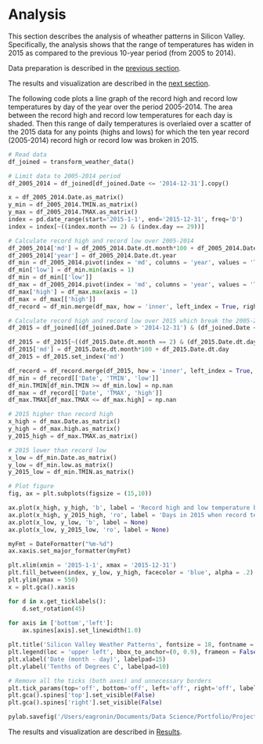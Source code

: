 # Analysis

This section describes the analysis of wheather patterns in Silicon Valley.  Specifically, the analysis shows that the range of temperatures has widen in 2015 as compared to the previous 10-year period (from 2005 to 2014).

Data preparation is described in the [previous section](https://eagronin.github.io/sv-weather-prepare).

The results and visualization are described in the [next section](https://eagronin.github.io/sv-weather-report/).

The following code plots a line graph of the record high and record low temperatures by day of the year over the period 2005-2014. The area between the record high and record low temperatures for each day is shaded.  Then this range of daily temperatures is overlaied over a scatter of the 2015 data for any points (highs and lows) for which the ten year record (2005-2014) record high or record low was broken in 2015.

```python
# Read data
df_joined = transform_weather_data()

# Limit data to 2005-2014 period
df_2005_2014 = df_joined[df_joined.Date <= '2014-12-31'].copy()

x = df_2005_2014.Date.as_matrix()
y_min = df_2005_2014.TMIN.as_matrix()
y_max = df_2005_2014.TMAX.as_matrix()
index = pd.date_range(start='2015-1-1', end='2015-12-31', freq='D')
index = index[~((index.month == 2) & (index.day == 29))]

# Calculate record high and record low over 2005-2014
df_2005_2014['md'] = df_2005_2014.Date.dt.month*100 + df_2005_2014.Date.dt.day
df_2005_2014['year'] = df_2005_2014.Date.dt.year
df_min = df_2005_2014.pivot(index = 'md', columns = 'year', values = 'TMIN')
df_min['low'] = df_min.min(axis = 1)
df_min = df_min[['low']]
df_max = df_2005_2014.pivot(index = 'md', columns = 'year', values = 'TMAX')
df_max['high'] = df_max.max(axis = 1)
df_max = df_max[['high']]
df_record = df_min.merge(df_max, how = 'inner', left_index = True, right_index = True)

# Calculate record high and record low over 2015 which break the 2005-2014 records
df_2015 = df_joined[(df_joined.Date > '2014-12-31') & (df_joined.Date <= '2015-12-31')].copy()

df_2015 = df_2015[~((df_2015.Date.dt.month == 2) & (df_2015.Date.dt.day == 29))]       # remove 2/29
df_2015['md'] = df_2015.Date.dt.month*100 + df_2015.Date.dt.day
df_2015 = df_2015.set_index('md')

df_record = df_record.merge(df_2015, how = 'inner', left_index = True, right_index = True)
df_min = df_record[['Date', 'TMIN', 'low']]
df_min.TMIN[df_min.TMIN >= df_min.low] = np.nan
df_max = df_record[['Date', 'TMAX', 'high']]
df_max.TMAX[df_max.TMAX <= df_max.high] = np.nan

# 2015 higher than record high
x_high = df_max.Date.as_matrix()
y_high = df_max.high.as_matrix()
y_2015_high = df_max.TMAX.as_matrix()

# 2015 lower than record low
x_low = df_min.Date.as_matrix()
y_low = df_min.low.as_matrix()
y_2015_low = df_min.TMIN.as_matrix()

# Plot figure
fig, ax = plt.subplots(figsize = (15,10))

ax.plot(x_high, y_high, 'b', label = 'Record high and low temperature by day over 2005-2014')
ax.plot(x_high, y_2015_high, 'ro', label = 'Days in 2015 when record temperature was broken')
ax.plot(x_low, y_low, 'b', label = None)
ax.plot(x_low, y_2015_low, 'ro', label = None)

myFmt = DateFormatter("%m-%d")
ax.xaxis.set_major_formatter(myFmt)

plt.xlim(xmin = '2015-1-1', xmax = '2015-12-31')
plt.fill_between(index, y_low, y_high, facecolor = 'blue', alpha = .2)
plt.ylim(ymax = 550)
x = plt.gca().xaxis

for d in x.get_ticklabels():
    d.set_rotation(45)
    
for axis in ['bottom','left']:
    ax.spines[axis].set_linewidth(1.0)

plt.title('Silicon Valley Weather Patterns', fontsize = 18, fontname = 'Comic Sans MS', fontweight = 'bold', alpha=1)
plt.legend(loc = 'upper left', bbox_to_anchor=(0, 0.9), frameon = False)    #prop = {'weight':'bold'}
plt.xlabel('Date (month - day)', labelpad=15)
plt.ylabel('Tenths of Degrees C', labelpad=10)

# Remove all the ticks (both axes) and unnecessary borders
plt.tick_params(top='off', bottom='off', left='off', right='off', labelleft='on', labelbottom='on')
plt.gca().spines['top'].set_visible(False)
plt.gca().spines['right'].set_visible(False)

pylab.savefig('/Users/eagronin/Documents/Data Science/Portfolio/Project Output/sv-weather.png')
```

The results and visualization are described in [Results](https://eagronin.github.io/sv-weather-report/).

